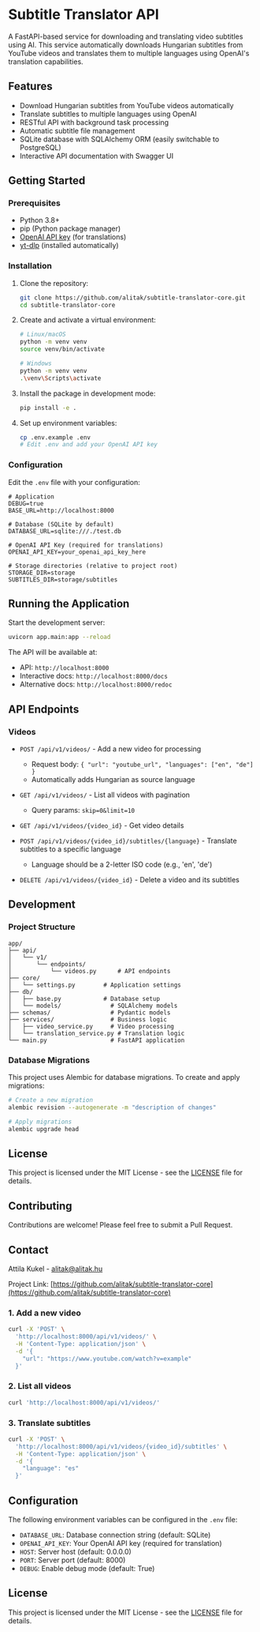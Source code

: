 # Subtitle Translator API

A FastAPI-based service for downloading and translating video subtitles using AI. This service automatically downloads Hungarian subtitles from YouTube videos and translates them to multiple languages using OpenAI's translation capabilities.

## Features

- Download Hungarian subtitles from YouTube videos automatically
- Translate subtitles to multiple languages using OpenAI
- RESTful API with background task processing
- Automatic subtitle file management
- SQLite database with SQLAlchemy ORM (easily switchable to PostgreSQL)
- Interactive API documentation with Swagger UI

## Getting Started

### Prerequisites

- Python 3.8+
- pip (Python package manager)
- [OpenAI API key](https://platform.openai.com/api-keys) (for translations)
- [yt-dlp](https://github.com/yt-dlp/yt-dlp) (installed automatically)

### Installation

1. Clone the repository:
   ```bash
   git clone https://github.com/alitak/subtitle-translator-core.git
   cd subtitle-translator-core
   ```

2. Create and activate a virtual environment:
   ```bash
   # Linux/macOS
   python -m venv venv
   source venv/bin/activate
   
   # Windows
   python -m venv venv
   .\venv\Scripts\activate
   ```

3. Install the package in development mode:
   ```bash
   pip install -e .
   ```

4. Set up environment variables:
   ```bash
   cp .env.example .env
   # Edit .env and add your OpenAI API key
   ```

### Configuration

Edit the `.env` file with your configuration:

```env
# Application
DEBUG=true
BASE_URL=http://localhost:8000

# Database (SQLite by default)
DATABASE_URL=sqlite:///./test.db

# OpenAI API Key (required for translations)
OPENAI_API_KEY=your_openai_api_key_here

# Storage directories (relative to project root)
STORAGE_DIR=storage
SUBTITLES_DIR=storage/subtitles
```

## Running the Application

Start the development server:

```bash
uvicorn app.main:app --reload
```

The API will be available at:
- API: `http://localhost:8000`
- Interactive docs: `http://localhost:8000/docs`
- Alternative docs: `http://localhost:8000/redoc`

## API Endpoints

### Videos

- `POST /api/v1/videos/` - Add a new video for processing
  - Request body: `{ "url": "youtube_url", "languages": ["en", "de"] }`
  - Automatically adds Hungarian as source language

- `GET /api/v1/videos/` - List all videos with pagination
  - Query params: `skip=0&limit=10`

- `GET /api/v1/videos/{video_id}` - Get video details

- `POST /api/v1/videos/{video_id}/subtitles/{language}` - Translate subtitles to a specific language
  - Language should be a 2-letter ISO code (e.g., 'en', 'de')

- `DELETE /api/v1/videos/{video_id}` - Delete a video and its subtitles

## Development

### Project Structure

```
app/
├── api/
│   └── v1/
│       └── endpoints/
│           └── videos.py      # API endpoints
├── core/
│   └── settings.py        # Application settings
├── db/
│   ├── base.py            # Database setup
│   └── models/              # SQLAlchemy models
├── schemas/                 # Pydantic models
├── services/                # Business logic
│   ├── video_service.py     # Video processing
│   └── translation_service.py # Translation logic
└── main.py                  # FastAPI application
```

### Database Migrations

This project uses Alembic for database migrations. To create and apply migrations:

```bash
# Create a new migration
alembic revision --autogenerate -m "description of changes"

# Apply migrations
alembic upgrade head
```

## License

This project is licensed under the MIT License - see the [LICENSE](LICENSE) file for details.

## Contributing

Contributions are welcome! Please feel free to submit a Pull Request.

## Contact

Attila Kukel - [alitak@alitak.hu](mailto:alitak@alitak.hu)

Project Link: [https://github.com/alitak/subtitle-translator-core](https://github.com/alitak/subtitle-translator-core)

### 1. Add a new video
```bash
curl -X 'POST' \
  'http://localhost:8000/api/v1/videos/' \
  -H 'Content-Type: application/json' \
  -d '{
    "url": "https://www.youtube.com/watch?v=example"
  }'
```

### 2. List all videos
```bash
curl 'http://localhost:8000/api/v1/videos/'
```

### 3. Translate subtitles
```bash
curl -X 'POST' \
  'http://localhost:8000/api/v1/videos/{video_id}/subtitles' \
  -H 'Content-Type: application/json' \
  -d '{
    "language": "es"
  }'
```

## Configuration

The following environment variables can be configured in the `.env` file:

- `DATABASE_URL`: Database connection string (default: SQLite)
- `OPENAI_API_KEY`: Your OpenAI API key (required for translation)
- `HOST`: Server host (default: 0.0.0.0)
- `PORT`: Server port (default: 8000)
- `DEBUG`: Enable debug mode (default: True)

## License

This project is licensed under the MIT License - see the [LICENSE](LICENSE) file for details.
